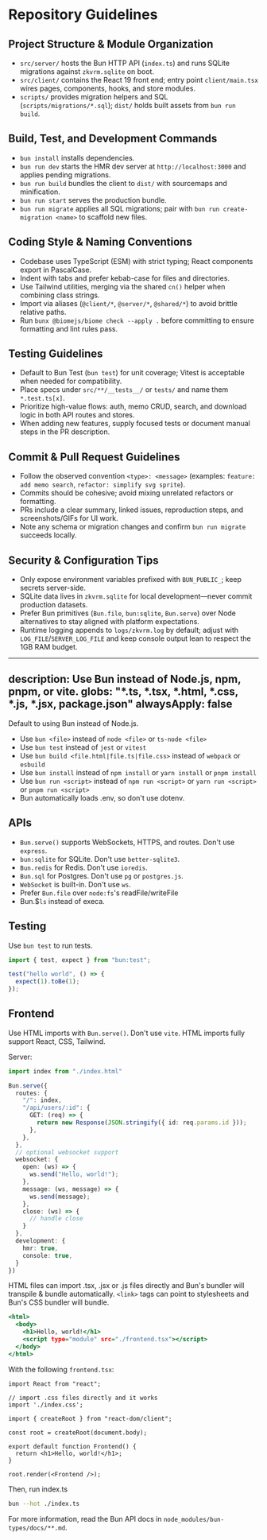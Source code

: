 # Repository Guidelines

<!-- BUN-GUIDELINE: Preserve all Bun-specific setup and commands unless explicitly instructed otherwise. -->

## Project Structure & Module Organization
- `src/server/` hosts the Bun HTTP API (`index.ts`) and runs SQLite migrations against `zkvrm.sqlite` on boot.
- `src/client/` contains the React 19 front end; entry point `client/main.tsx` wires pages, components, hooks, and store modules.
- `scripts/` provides migration helpers and SQL (`scripts/migrations/*.sql`); `dist/` holds built assets from `bun run build`.

## Build, Test, and Development Commands
- `bun install` installs dependencies.
- `bun run dev` starts the HMR dev server at `http://localhost:3000` and applies pending migrations.
- `bun run build` bundles the client to `dist/` with sourcemaps and minification.
- `bun run start` serves the production bundle.
- `bun run migrate` applies all SQL migrations; pair with `bun run create-migration <name>` to scaffold new files.

## Coding Style & Naming Conventions
- Codebase uses TypeScript (ESM) with strict typing; React components export in PascalCase.
- Indent with tabs and prefer kebab-case for files and directories.
- Use Tailwind utilities, merging via the shared `cn()` helper when combining class strings.
- Import via aliases (`@client/*`, `@server/*`, `@shared/*`) to avoid brittle relative paths.
- Run `bunx @biomejs/biome check --apply .` before committing to ensure formatting and lint rules pass.

## Testing Guidelines
- Default to Bun Test (`bun test`) for unit coverage; Vitest is acceptable when needed for compatibility.
- Place specs under `src/**/__tests__/` or `tests/` and name them `*.test.ts[x]`.
- Prioritize high-value flows: auth, memo CRUD, search, and download logic in both API routes and stores.
- When adding new features, supply focused tests or document manual steps in the PR description.

## Commit & Pull Request Guidelines
- Follow the observed convention `<type>: <message>` (examples: `feature: add memo search`, `refactor: simplify svg sprite`).
- Commits should be cohesive; avoid mixing unrelated refactors or formatting.
- PRs include a clear summary, linked issues, reproduction steps, and screenshots/GIFs for UI work.
- Note any schema or migration changes and confirm `bun run migrate` succeeds locally.

## Security & Configuration Tips
- Only expose environment variables prefixed with `BUN_PUBLIC_`; keep secrets server-side.
- SQLite data lives in `zkvrm.sqlite` for local development—never commit production datasets.
- Prefer Bun primitives (`Bun.file`, `bun:sqlite`, `Bun.serve`) over Node alternatives to stay aligned with platform expectations.
- Runtime logging appends to `logs/zkvrm.log` by default; adjust with `LOG_FILE`/`SERVER_LOG_FILE` and keep console output lean to respect the 1GB RAM budget.

---
description: Use Bun instead of Node.js, npm, pnpm, or vite.
globs: "*.ts, *.tsx, *.html, *.css, *.js, *.jsx, package.json"
alwaysApply: false
---

Default to using Bun instead of Node.js.

- Use `bun <file>` instead of `node <file>` or `ts-node <file>`
- Use `bun test` instead of `jest` or `vitest`
- Use `bun build <file.html|file.ts|file.css>` instead of `webpack` or `esbuild`
- Use `bun install` instead of `npm install` or `yarn install` or `pnpm install`
- Use `bun run <script>` instead of `npm run <script>` or `yarn run <script>` or `pnpm run <script>`
- Bun automatically loads .env, so don't use dotenv.

## APIs

- `Bun.serve()` supports WebSockets, HTTPS, and routes. Don't use `express`.
- `bun:sqlite` for SQLite. Don't use `better-sqlite3`.
- `Bun.redis` for Redis. Don't use `ioredis`.
- `Bun.sql` for Postgres. Don't use `pg` or `postgres.js`.
- `WebSocket` is built-in. Don't use `ws`.
- Prefer `Bun.file` over `node:fs`'s readFile/writeFile
- Bun.$`ls` instead of execa.

## Testing

Use `bun test` to run tests.

```ts#index.test.ts
import { test, expect } from "bun:test";

test("hello world", () => {
  expect(1).toBe(1);
});
```

## Frontend

Use HTML imports with `Bun.serve()`. Don't use `vite`. HTML imports fully support React, CSS, Tailwind.

Server:

```ts#index.ts
import index from "./index.html"

Bun.serve({
  routes: {
    "/": index,
    "/api/users/:id": {
      GET: (req) => {
        return new Response(JSON.stringify({ id: req.params.id }));
      },
    },
  },
  // optional websocket support
  websocket: {
    open: (ws) => {
      ws.send("Hello, world!");
    },
    message: (ws, message) => {
      ws.send(message);
    },
    close: (ws) => {
      // handle close
    }
  },
  development: {
    hmr: true,
    console: true,
  }
})
```

HTML files can import .tsx, .jsx or .js files directly and Bun's bundler will transpile & bundle automatically. `<link>` tags can point to stylesheets and Bun's CSS bundler will bundle.

```html#index.html
<html>
  <body>
    <h1>Hello, world!</h1>
    <script type="module" src="./frontend.tsx"></script>
  </body>
</html>
```

With the following `frontend.tsx`:

```tsx#frontend.tsx
import React from "react";

// import .css files directly and it works
import './index.css';

import { createRoot } from "react-dom/client";

const root = createRoot(document.body);

export default function Frontend() {
  return <h1>Hello, world!</h1>;
}

root.render(<Frontend />);
```

Then, run index.ts

```sh
bun --hot ./index.ts
```

For more information, read the Bun API docs in `node_modules/bun-types/docs/**.md`.
